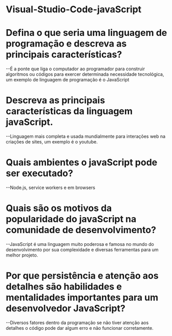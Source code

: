 # Visual-Studio-Code-javaScript


# Defina o que seria uma linguagem de programação e descreva as principais características?

--É a ponte que liga o computador ao programador para construir algoritmos ou códigos para exercer determinada necessidade tecnológica, um exemplo de linguagem de programação é o JavaScript

# Descreva as principais características da linguagem javaScript.

--Linguagem mais completa e usada mundialmente para interações web na criações de sites, um exemplo é o youtube.

# Quais ambientes o javaScript pode ser executado?

--Node.js, service workers e em browsers

# Quais são os motivos da popularidade do javaScript na comunidade de desenvolvimento?

--JavaScript é uma linguagem muito poderosa e famosa no mundo do desenvolvimento por sua complexidade e diversas ferramentas para um melhor projeto.

# Por que persistência e atenção aos detalhes são habilidades e mentalidades importantes para um desenvolvedor JavaScript?

--Diversos fatores dentro da programação se não tiver atenção aos detalhes o código pode dar algum erro e não funcionar corretamente.
